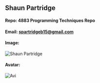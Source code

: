 ## Shaun Partridge
#### Repo: 4883 Programming Techniques Repo
#### Email: spartridgeb15@gmail.com
#### Image: 
![Shaun Partridge](https://user-images.githubusercontent.com/47838616/72854030-bcd46680-3c78-11ea-83ef-ab426ceb86e7.jpg)
#### Avatar:
![Avi](https://ca.slack-edge.com/TBMBG710S-UMC8FU0HH-7495be5ee85f-512)
